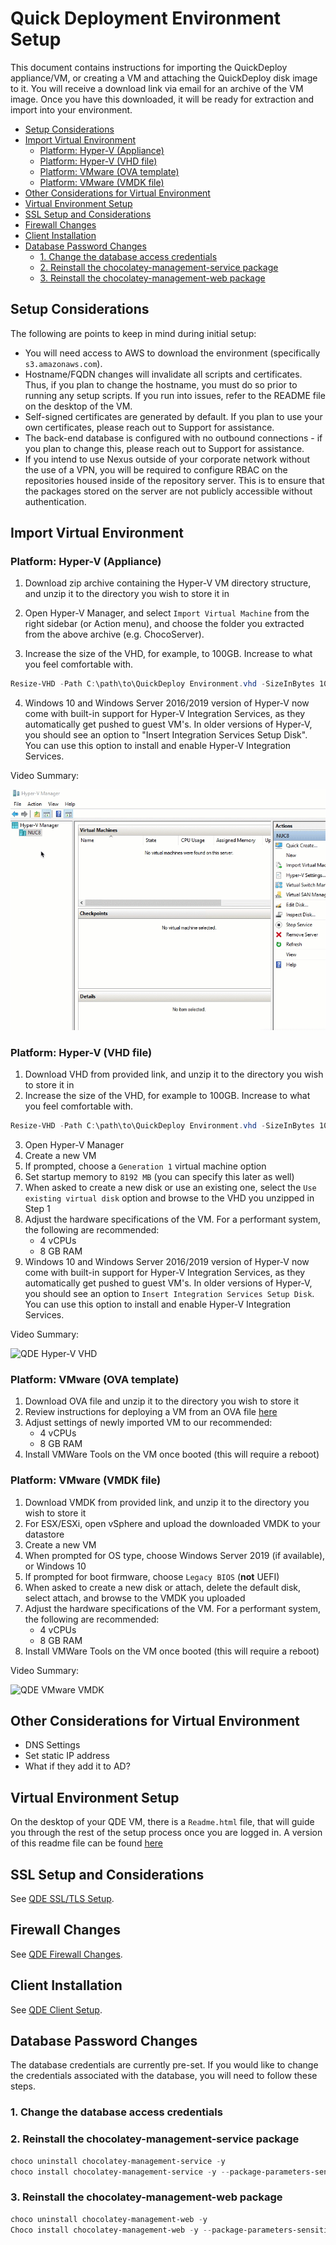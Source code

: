 # Quick Deployment Environment Setup

This document contains instructions for importing the QuickDeploy appliance/VM, or creating a VM and attaching the QuickDeploy disk image to it.
You will receive a download link via email for an archive of the VM image. Once you have this downloaded, it will be ready for extraction and import into your environment.

<!-- TOC -->

- [Setup Considerations](#setup-considerations)
- [Import Virtual Environment](#import-virtual-environment)
  - [Platform: Hyper-V (Appliance)](#platform-hyper-v-appliance)
  - [Platform: Hyper-V (VHD file)](#platform-hyper-v-vhd-file)
  - [Platform: VMware (OVA template)](#platform-vmware-ova-template)
  - [Platform: VMware (VMDK file)](#platform-vmware-vmdk-file)
- [Other Considerations for Virtual Environment](#other-considerations-for-virtual-environment)
- [Virtual Environment Setup](#virtual-environment-setup)
- [SSL Setup and Considerations](#ssl-setup-and-considerations)
- [Firewall Changes](#firewall-changes)
- [Client Installation](#client-installation)
- [Database Password Changes](#database-password-changes)
  - [1. Change the database access credentials](#1-change-the-database-access-credentials)
  - [2. Reinstall the chocolatey-management-service package](#2-reinstall-the-chocolatey-management-service-package)
  - [3. Reinstall the chocolatey-management-web package](#3-reinstall-the-chocolatey-management-web-package)

<!-- /TOC -->

## Setup Considerations

The following are points to keep in mind during initial setup:

* You will need access to AWS to download the environment (specifically `s3.amazonaws.com`).
* Hostname/FQDN changes will invalidate all scripts and certificates. Thus, if you plan to change the hostname, you must do so prior to running any setup scripts. If you run into issues, refer to the README file on the desktop of the VM.
* Self-signed certificates are generated by default. If you plan to use your own certificates, please reach out to Support for assistance.
* The back-end database is configured with no outbound connections - if you plan to change this, please reach out to Support for assistance.
* If you intend to use Nexus outside of your corporate network without the use of a VPN, you will be required to configure RBAC on the repositories housed inside of the repository server. This is to ensure that the packages stored on the server are not publicly accessible without authentication.

## Import Virtual Environment

### Platform: Hyper-V (Appliance)

1. Download zip archive containing the Hyper-V VM directory structure, and unzip it to the directory you wish to store it in

2. Open Hyper-V Manager, and select `Import Virtual Machine` from the right sidebar (or  Action menu), and choose the folder you extracted from the above archive (e.g. ChocoServer).

3. Increase the size of the VHD, for example, to 100GB. Increase to what you feel comfortable with.

```powershell
Resize-VHD -Path C:\path\to\QuickDeploy Environment.vhd -SizeInBytes 100GB
```

4. Windows 10 and Windows Server 2016/2019 version of Hyper-V now come with built-in support for Hyper-V Integration Services, as they automatically get pushed to guest VM's. In older versions of Hyper-V, you should see an option to "Insert Integration Services Setup Disk". You can use this option to install and enable Hyper-V Integration Services.

Video Summary:

![QDE Hyper-V Appliance Import](images/quickdeploy/QDE-hypervapp.gif)

### Platform: Hyper-V (VHD file)

1. Download VHD from provided link, and unzip it to the directory you wish to store it in
2. Increase the size of the VHD, for example to 100GB. Increase to what you feel comfortable with.

```powershell
Resize-VHD -Path C:\path\to\QuickDeploy Environment.vhd -SizeInBytes 100GB
```

3. Open Hyper-V Manager
4. Create a new VM
5. If prompted, choose a `Generation 1` virtual machine option
6. Set startup memory to `8192 MB` (you can specify this later as well)
7. When asked to create a new disk or use an existing one, select the `Use existing virtual disk` option and browse to the VHD you unzipped in Step 1
8. Adjust the hardware specifications of the VM. For a performant system, the following are recommended:
    - 4 vCPUs
    - 8 GB RAM
9. Windows 10 and Windows Server 2016/2019 version of Hyper-V now come with built-in support for Hyper-V Integration Services, as they automatically get pushed to guest VM's. In older versions of Hyper-V, you should see an option to `Insert Integration Services Setup Disk`. You can use this option to install and enable Hyper-V Integration Services.

Video Summary:

![QDE Hyper-V VHD](images/quickdeploy/QDE-hyperv.gif)

### Platform: VMware (OVA template)

1. Download OVA file and unzip it to the directory you wish to store it
2. Review instructions for deploying a VM from an OVA file [here](https://docs.vmware.com/en/VMware-vSphere/6.0/com.vmware.vsphere.html.hostclient.doc/GUID-FBEED81C-F9D9-4193-BDCC-CC4A60C20A4E_copy.html)
3. Adjust settings of newly imported VM to our recommended:
    - 4 vCPUs
    - 8 GB RAM
4. Install VMWare Tools on the VM once booted (this will require a reboot)

### Platform: VMware (VMDK file)

1. Download VMDK from provided link, and unzip it to the directory you wish to store it
2. For ESX/ESXi, open vSphere and upload the downloaded VMDK to your datastore
3. Create a new VM
4. When prompted for OS type, choose Windows Server 2019 (if available), or Windows 10
5. If prompted for boot firmware, choose `Legacy BIOS` (**not** UEFI)
6. When asked to create a new disk or attach, delete the default disk, select attach, and browse to the VMDK you uploaded
7. Adjust the hardware specifications of the VM. For a performant system, the following are recommended:
    - 4 vCPUs
    - 8 GB RAM
8. Install VMWare Tools on the VM once booted (this will require a reboot)

Video Summary:

![QDE VMware VMDK](images/quickdeploy/QDE-vmdk.gif)


## Other Considerations for Virtual Environment

* DNS Settings
* Set static IP address
* What if they add it to AD?

## Virtual Environment Setup

On the desktop of your QDE VM, there is a `Readme.html` file, that will guide you through the rest of the setup process once you are logged in. A version of this readme file can be found [here](QuickDeploymentDesktopReadme.md)

## SSL Setup and Considerations

See [QDE SSL/TLS Setup](QuickDeploymentSslSetup).

## Firewall Changes

See [QDE Firewall Changes](QuickDeploymentFirewallChanges).

## Client Installation

See [QDE Client Setup](QuickDeploymentClientSetup).

## Database Password Changes

The database credentials are currently pre-set. If you would like to change the credentials associated with the database, you will need to follow these steps.

### 1. Change the database access credentials

### 2. Reinstall the chocolatey-management-service package

```powershell
choco uninstall chocolatey-management-service -y
choco install chocolatey-management-service -y --package-parameters-sensitive=”’/ConnectionString=””Server=localhost\SQLEXPRESS;Database=ChocolateyManagement;User ID=ChocoUser;Password=NewPassword;””’”
```

### 3. Reinstall the chocolatey-management-web package

```powershell
choco uninstall chocolatey-management-web -y
Choco install chocolatey-management-web -y --package-parameters-sensitive=”’/ConnectionString=””Server=Localhost\SQLEXPRESS;Database=ChocolateyManagement;User ID=ChocoUser;Password=NewPassword;””’”
```
